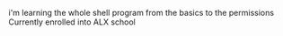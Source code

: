 i'm learning the whole shell program from the basics to the permissions Currently enrolled into ALX school
